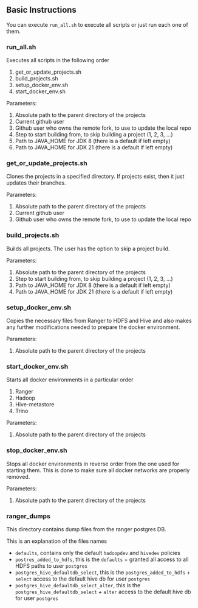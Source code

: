 ## Basic Instructions

You can execute `run_all.sh` to execute all scripts or just run each one of them.

### run_all.sh

Executes all scripts in the following order

1. get_or_update_projects.sh
2. build_projects.sh
3. setup_docker_env.sh
4. start_docker_env.sh

Parameters:
1. Absolute path to the parent directory of the projects
2. Current github user
3. Github user who owns the remote fork, to use to update the local repo
4. Step to start building from, to skip building a project (1, 2, 3, ...)
5. Path to JAVA_HOME for JDK 8 (there is a default if left empty)
6. Path to JAVA_HOME for JDK 21 (there is a default if left empty)

### get_or_update_projects.sh

Clones the projects in a specified directory. If projects exist, then it just updates their branches.

Parameters:
1. Absolute path to the parent directory of the projects
2. Current github user
3. Github user who owns the remote fork, to use to update the local repo

### build_projects.sh

Builds all projects. The user has the option to skip a project build.

Parameters:
1. Absolute path to the parent directory of the projects
2. Step to start building from, to skip building a project (1, 2, 3, ...)
3. Path to JAVA_HOME for JDK 8 (there is a default if left empty)
4. Path to JAVA_HOME for JDK 21 (there is a default if left empty)

### setup_docker_env.sh

Copies the necessary files from Ranger to HDFS and Hive and also makes any further modifications needed to prepare the docker environment.

Parameters:
1. Absolute path to the parent directory of the projects

### start_docker_env.sh

Starts all docker environments in a particular order

1. Ranger
2. Hadoop
3. Hive-metastore
4. Trino

Parameters:
1. Absolute path to the parent directory of the projects

### stop_docker_env.sh

Stops all docker environments in reverse order from the one used for starting them.
This is done to make sure all docker networks are properly removed.

Parameters:
1. Absolute path to the parent directory of the projects

### ranger_dumps

This directory contains dump files from the ranger postgres DB.

This is an explanation of the files names

* `defaults`, contains only the default `hadoopdev` and `hivedev` policies
* `postres_added_to_hdfs`, this is the `defaults` + granted all access to all HDFS paths to user `postgres`
* `postgres_hive_defaultdb_select`, this is the `postgres_added_to_hdfs` + `select` access to the default hive db for user `postgres`
* `postgres_hive_defaultdb_select_alter`, this is the `postgres_hive_defaultdb_select` + `alter` access to the default hive db for user `postgres`
